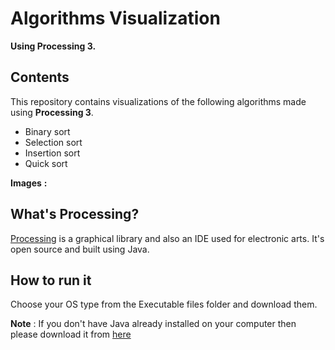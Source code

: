 # Algorithms Visualization

**Using Processing 3.**

## Contents

This repository contains visualizations of the following algorithms made using **Processing 3**.
  * Binary sort
  * Selection sort
  * Insertion sort
  * Quick sort

**Images** **:**

## What's Processing?

[Processing](https://processing.org/) is a graphical library and also an IDE used for electronic arts.
It's open source and built using Java.

## How to run it

Choose your OS type from the Executable files folder and download them.

**Note** : If you don't have Java already installed on your computer then please download it from [here](https://www.java.com/en/download/)
